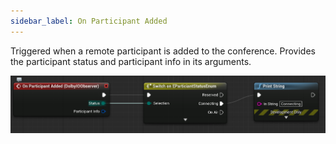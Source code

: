 ```yaml
---
sidebar_label: On Participant Added
---
```

Triggered when a remote participant is added to the conference. Provides the participant status and participant info in its arguments.

![Sample](../../../static/img/on_participant_added.PNG)